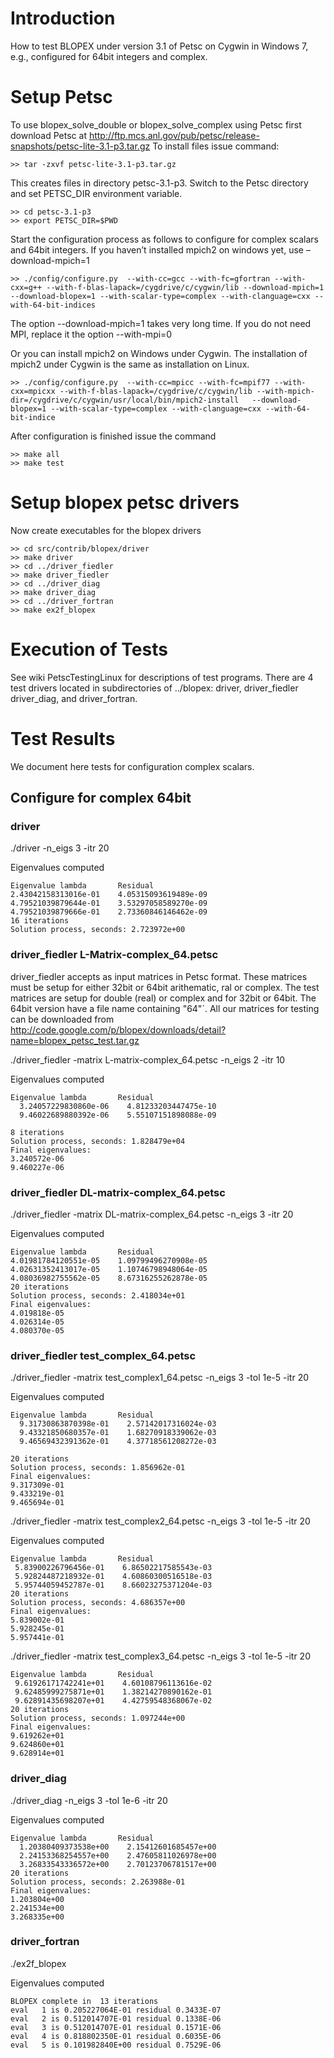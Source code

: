 

# Introduction #
How to test BLOPEX under version 3.1 of Petsc on Cygwin in Windows 7, e.g., configured for 64bit integers and complex.
# Setup Petsc #
To use blopex\_solve\_double or blopex\_solve\_complex using Petsc first download Petsc at http://ftp.mcs.anl.gov/pub/petsc/release-snapshots/petsc-lite-3.1-p3.tar.gz
To install files issue command:
```
>> tar -zxvf petsc-lite-3.1-p3.tar.gz
```
This creates files in directory petsc-3.1-p3.
Switch to the Petsc directory and set PETSC\_DIR environment variable.
```
>> cd petsc-3.1-p3
>> export PETSC_DIR=$PWD
```
Start the configuration process as follows to configure for complex scalars and 64bit integers. If you haven’t installed mpich2 on windows yet, use –download-mpich=1
```
>> ./config/configure.py  --with-cc=gcc --with-fc=gfortran --with-cxx=g++ --with-f-blas-lapack=/cygdrive/c/cygwin/lib --download-mpich=1 --download-blopex=1 --with-scalar-type=complex --with-clanguage=cxx --with-64-bit-indices
```
The option --download-mpich=1 takes very long time. If you do not need MPI, replace it the option --with-mpi=0

Or you can install mpich2 on Windows under Cygwin. The installation of mpich2 under Cygwin is the same as installation on Linux.
```
>> ./config/configure.py  --with-cc=mpicc --with-fc=mpif77 --with-cxx=mpicxx --with-f-blas-lapack=/cygdrive/c/cygwin/lib --with-mpich-dir=/cygdrive/c/cygwin/usr/local/bin/mpich2-install   --download-blopex=1 --with-scalar-type=complex --with-clanguage=cxx --with-64-bit-indice
```

After configuration is finished issue the command
```
>> make all
>> make test
```

# Setup blopex petsc drivers #
Now create executables for the blopex drivers
```
>> cd src/contrib/blopex/driver
>> make driver
>> cd ../driver_fiedler
>> make driver_fiedler
>> cd ../driver_diag
>> make driver_diag
>> cd ../driver_fortran
>> make ex2f_blopex
```
# Execution of Tests #
See wiki PetscTestingLinux for descriptions of test programs.
There are 4 test drivers located in subdirectories of ../blopex: driver,  driver\_fiedler driver\_diag, and driver\_fortran.
# Test Results #
We document here tests for configuration complex scalars.
## Configure for complex 64bit ##

### driver ###

./driver -n\_eigs 3 -itr 20

Eigenvalues computed
```
Eigenvalue lambda       Residual
2.43042158313016e-01    4.05315093619489e-09
4.79521039879644e-01    3.53297058589270e-09
4.79521039879666e-01    2.73360846146462e-09
16 iterations
Solution process, seconds: 2.723972e+00
```
### driver\_fiedler  L-Matrix-complex\_64.petsc ###
driver\_fiedler accepts as input matrices in Petsc format. These matrices must be setup for either 32bit or 64bit arithematic, ral or complex. The test matrices are setup for double (real) or complex and for 32bit or 64bit. The 64bit version have a file name containing "64"`. All our matrices for testing can be downloaded from http://code.google.com/p/blopex/downloads/detail?name=blopex_petsc_test.tar.gz

./driver\_fiedler -matrix L-matrix-complex\_64.petsc -n\_eigs 2 -itr 10

Eigenvalues computed
```
Eigenvalue lambda       Residual
  3.24057229830860e-06    4.81233203447475e-10
  9.46022689880392e-06    5.55107151898088e-09

8 iterations
Solution process, seconds: 1.828479e+04
Final eigenvalues:
3.240572e-06
9.460227e-06
```
### driver\_fiedler  DL-matrix-complex\_64.petsc ###

./driver\_fiedler -matrix DL-matrix-complex\_64.petsc -n\_eigs 3 -itr 20

Eigenvalues computed
```
Eigenvalue lambda       Residual
4.01981784120551e-05    1.09799496270908e-05
4.02631352413017e-05    1.10746798948064e-05
4.08036982755562e-05    8.67316255262878e-05
20 iterations
Solution process, seconds: 2.418034e+01
Final eigenvalues:
4.019818e-05
4.026314e-05
4.080370e-05
```

### driver\_fiedler test\_complex\_64.petsc ###
./driver\_fiedler -matrix test\_complex1\_64.petsc -n\_eigs 3 -tol 1e-5 -itr 20

Eigenvalues computed
```
Eigenvalue lambda       Residual
  9.31730863870398e-01    2.57142017316024e-03
  9.43321850680357e-01    1.68270918339062e-03
  9.46569432391362e-01    4.37718561208272e-03

20 iterations
Solution process, seconds: 1.856962e-01
Final eigenvalues:
9.317309e-01
9.433219e-01
9.465694e-01
```
./driver\_fiedler -matrix test\_complex2\_64.petsc -n\_eigs 3 -tol 1e-5 -itr 20

Eigenvalues computed
```
Eigenvalue lambda       Residual
 5.83900226796456e-01    6.86502217585543e-03
 5.92824487218932e-01    4.60860300516518e-03
 5.95744059452787e-01    8.66023275371204e-03
20 iterations
Solution process, seconds: 4.686357e+00
Final eigenvalues:
5.839002e-01
5.928245e-01
5.957441e-01
```

./driver\_fiedler -matrix test\_complex3\_64.petsc -n\_eigs 3 -tol 1e-5 -itr 20
```
Eigenvalue lambda       Residual
 9.61926171742241e+01    4.60108796113616e-02
 9.62485999275871e+01    1.38214270890162e-01
 9.62891435698207e+01    4.42759548368067e-02
20 iterations
Solution process, seconds: 1.097244e+00
Final eigenvalues:
9.619262e+01
9.624860e+01
9.628914e+01
```

### driver\_diag ###

./driver\_diag -n\_eigs 3 -tol 1e-6 -itr 20

Eigenvalues computed
```
Eigenvalue lambda       Residual
  1.20380409373538e+00    2.15412601685457e+00
  2.24153368254557e+00    2.47605811026978e+00
  3.26833543336572e+00    2.70123706781517e+00
20 iterations
Solution process, seconds: 2.263988e-01
Final eigenvalues:
1.203804e+00
2.241534e+00
3.268335e+00
```

### driver\_fortran ###

./ex2f\_blopex

Eigenvalues computed
```
BLOPEX complete in  13 iterations
eval   1 is 0.205227064E-01 residual 0.3433E-07
eval   2 is 0.512014707E-01 residual 0.1338E-06
eval   3 is 0.512014707E-01 residual 0.1571E-06
eval   4 is 0.818802350E-01 residual 0.6035E-06
eval   5 is 0.101982840E+00 residual 0.7529E-06
```